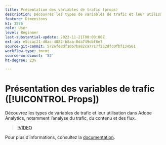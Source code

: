 ```yaml
---
title: Présentation des variables de trafic (props)
description: Découvrez les types de variables de trafic et leur utilisation dans Adobe Analytics.
feature: Dimensions
kt: 3576
role: User
level: Beginner
last-substantial-update: 2023-11-21T00:00:00Z
exl-id: e5ccac21-d0ac-4882-b8aa-0da749cbf6e7
source-git-commit: 572efe8df10b7ba82ca7717f232dfc0fbf134561
workflow-type: tm+mt
source-wordcount: '52'
ht-degree: 23%

---
```


# Présentation des variables de trafic ([!UICONTROL Props])

Découvrez les types de variables de trafic et leur utilisation dans Adobe Analytics, notamment l’analyse du trafic, du contenu et des flux.

>[!VIDEO](https://video.tv.adobe.com/v/3429898/?quality=12&learn=on&captions=fre_fr)

Pour plus dʼinformations, consultez la [documentation](https://experienceleague.adobe.com/docs/analytics/components/dimensions/prop.html?lang=fr).
